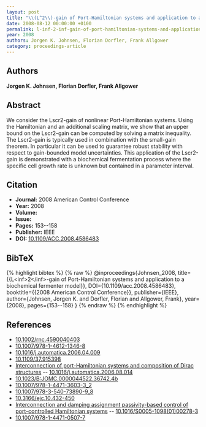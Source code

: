 ```yaml
---
layout: post
title: "\\(L^2\\)-gain of Port-Hamiltonian systems and application to a biochemical fermenter model"
date: 2008-08-12 00:00:00 +0100
permalink: l-inf-2-inf-gain-of-port-hamiltonian-systems-and-application-to-a-biochemical-fermenter-model
year: 2008
authors: Jorgen K. Johnsen, Florian Dorfler, Frank Allgower
category: proceedings-article
---
```

 
## Authors
**Jorgen K. Johnsen, Florian Dorfler, Frank Allgower**
 
## Abstract
We consider the Lscr2-gain of nonlinear Port-Hamiltonian systems. Using the Hamiltonian and an additional scaling matrix, we show that an upper bound on the Lscr2-gain can be computed by solving a matrix inequality. The Lscr2-gain is typically used in combination with the small-gain theorem. In particular it can be used to guarantee robust stability with respect to gain-bounded model uncertainties. This application of the Lscr2-gain is demonstrated with a biochemical fermentation process where the specific cell growth rate is unknown but contained in a parameter interval.
 
## Citation
- **Journal:** 2008 American Control Conference
- **Year:** 2008
- **Volume:** 
- **Issue:** 
- **Pages:** 153--158
- **Publisher:** IEEE
- **DOI:** [10.1109/ACC.2008.4586483](https://doi.org/10.1109/ACC.2008.4586483)
 
## BibTeX
{% highlight bibtex %}
{% raw %}
@inproceedings{Johnsen_2008,
  title={{L&lt;inf&gt;2&lt;/inf&gt;-gain of Port-Hamiltonian systems and application to a biochemical fermenter model}},
  DOI={10.1109/acc.2008.4586483},
  booktitle={{2008 American Control Conference}},
  publisher={IEEE},
  author={Johnsen, Jorgen K. and Dorfler, Florian and Allgower, Frank},
  year={2008},
  pages={153--158}
}
{% endraw %}
{% endhighlight %}
 
## References
- [10.1002/rnc.4590040403](https://doi.org/10.1002/rnc.4590040403)
- [10.1007/978-1-4612-1346-8](https://doi.org/10.1007/978-1-4612-1346-8)
- [10.1016/j.automatica.2006.04.009](https://doi.org/10.1016/j.automatica.2006.04.009)
- [10.1109/37.915398](https://doi.org/10.1109/37.915398)
- [Interconnection of port-Hamiltonian systems and composition of Dirac structures](interconnection-of-port-hamiltonian-systems-and-composition-of-dirac-structures) -- [10.1016/j.automatica.2006.08.014](https://doi.org/10.1016/j.automatica.2006.08.014)
- [10.1023/B:JOMC.0000044522.36742.4b](https://doi.org/10.1023/B:JOMC.0000044522.36742.4b)
- [10.1007/978-1-4471-3603-3_2](https://doi.org/10.1007/978-1-4471-3603-3_2)
- [10.1007/978-3-540-73890-9_8](https://doi.org/10.1007/978-3-540-73890-9_8)
- [10.3166/ejc.10.432-450](https://doi.org/10.3166/ejc.10.432-450)
- [Interconnection and damping assignment passivity-based control of port-controlled Hamiltonian systems](interconnection-and-damping-assignment-passivity-based-control-of-port-controlled-hamiltonian-systems) -- [10.1016/S0005-1098(01)00278-3](https://doi.org/10.1016/S0005-1098(01)00278-3)
- [10.1007/978-1-4471-0507-7](https://doi.org/10.1007/978-1-4471-0507-7)

